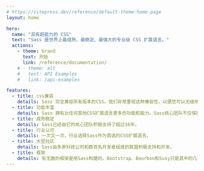 ```yaml
---
# https://vitepress.dev/reference/default-theme-home-page
layout: home

hero:
  name: "具有超能力的 CSS"
  text: "Sass 是世界上最成熟、最稳定、最强大的专业级 CSS 扩展语言。"
  actions:
    - theme: brand
      text: 开始
      link: /reference/documentation/
    # - theme: alt
    #   text: API Examples
    #   link: /api-examples

features:
  - title: css兼容
    details: Sass 完全兼容所有版本的CSS。我们非常重视这种兼容性，以便您可以无缝地使用任何可用的CSS库。
  - title: 功能丰富
    details: Sass 拥有比任何其他CSS扩展语言更多的功能和能力。Sass核心团队不仅保持领先，而且一直在努力超越。
  - title: 成熟稳定
    details: Sass已经由它的核心团队积极支持了超过16年。
  - title: 行业认可
    details: 一次又一次，行业选择Sass作为首选的CSS扩展语言。
  - title: 大型社区
    details: Sass由多家科技公司和数百名开发者组成的联盟积极支持和开发。
  - title: 框架
    details: 有无数的框架是用Sass构建的。Bootstrap、Bourbon和Susy只是其中的几个。
---
```


